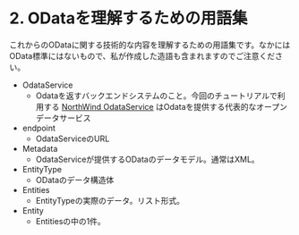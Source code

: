 <a name="vocabularies">2. ODataを理解するための用語集</a>
========

これからのODataに関する技術的な内容を理解するための用語集です。なかにはOData標準にはないもので、私が作成した造語も含まれますのでご注意ください。

* OdataService
	* Odataを返すバックエンドシステムのこと。今回のチュートリアルで利用する [NorthWind OdataService](http://services.odata.org/V3/Northwind/Northwind.svc/) はOdataを提供する代表的なオープンデータサービス
* endpoint
	* OdataServiceのURL
* Metadata
	* OdataServiceが提供するODataのデータモデル。通常はXML。
* EntityType
	* ODataのデータ構造体
* Entities
	* EntityTypeの実際のデータ。リスト形式。
* Entity
	* Entitiesの中の1件。
